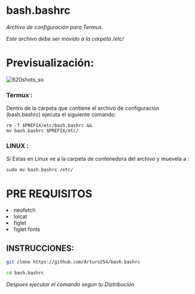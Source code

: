 # bash.bashrc

*Archivo de configuración para Termux.*


*Este archivo debe ser movido a la carpeta /etc/*

# Previsualización:

![620shots_so](https://github.com/Arturo254/bash.bashrc/assets/87346871/4c36a77a-049c-46bd-a112-c40f27b8d572)





### Termux : 

Dentro de la carpeta que contiene el archivo de configuración (bash.bashrc) ejecuta el siguiente comando:
```
rm -f $PREFIX/etc/bash.bashrc &&
mv bash.bashrc $PREFIX/etc/ 
```


### LINUX :

Si Estas en Linux ve a la carpeta de contenedora del archivo y muevela a :

```
sudo mv bash.bashrc /etc/
```

# PRE REQUISITOS 

<li>neofetch 
<li>lolcat 
<li>figlet 
<li>figlet fonts
</li>



## INSTRUCCIONES:

```bash
git clone https://github.com/Arturo254/bash.bashrc

cd bash.bashrc
```
*Despues ejecutar el comando segun tu Distribución*

